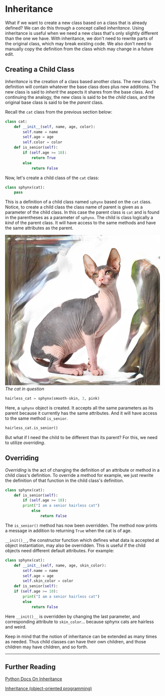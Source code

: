 # Inheritance

What if we want to create a new class based on a class that is already defined? We can do this through a concept called *inheritance*. Using inheritance is useful when we need a new class that's only slightly different than the one we have. With inheritance, we don't need to rewrite parts of the original class, which may break existing code. We also don't need to manually copy the definition from the class which may change in a future edit.


## Creating a Child Class

*Inheritance* is the creation of a class based another class. The new class's definition will contain whatever the base class does plus new additions. The new class is said to *inherit* the aspects it shares from the base class. And continuing the analogy, the new class is said to be the *child* class, and the original base class is said to be the *parent* class.

Recall the `cat` class from the previous section below:

```Python
class cat:
    def __init__(self, name, age, color):
        self.name = name
        self.age = age
        self.color = color
    def is_senior(self):
        if (self.age >= 10):
            return True
        else
            return False

```
Now, let's create a child class of the `cat` class:

```Python
class sphynx(cat):
	pass
```
This is a definition of a child class named `sphynx` based on the `cat` class. Notice, to create a child class the class name of parent is given as a parameter of the child class. In this case the parent class is `cat` and is found in the parentheses as a parameter of `sphynx`. The child is class logically a *kind* of the parent class. It will have access to the same methods and have the same attributes as the parent.

![sphynx](./imgs/sphynx.jpg)
*The cat in question*

```Python
hairless_cat = sphynx(smooth-skin, 3, pink)
```
Here, a `sphynx` object is created. It accepts all the same parameters as its parent because it currently has the same attributes. And it will have access to the same method `is_senior`.

```Python
hairless_cat.is_senior()
```

But what if I need the child to be different than its parent? For this, we need to utilize *overriding*.

## Overriding

*Overriding* is the act of changing the definition of an attribute or method in a child class's definition. To override a method for example, we just rewrite the definition of that function in the child class's definition.

```Python
class sphynx(cat):
	def is_senior(self):
		if (self.age >= 10):
		print("I am a senior hairless cat")
            else
                return False
```
The `is_senior()` method has now been overridden. The method now prints a message in addition to returning `True` when the cat is of age.

`__init()__`, the constructor function which defines what data is accepted at object instantiation, may also be overridden. This is useful if the child objects need different default attributes. For example:

```Python
class sphynx(cat):
    def __init__(self, name, age, skin_color):
        self.name = name 
        self.age = age
        self.skin_color = color
    def is_senior(self):
	if (self.age >= 10):
	    print("I am a senior hairless cat")
        else
            return False
```
Here `__init()__` is overridden by changing the last parameter, and corresponding attribute to `skin_color`... because sphynx cats are hairless and weird.

Keep in mind that the notion of inheritance can be extended as many times as needed. Thus child classes can have their own children, and those children may have children, and so forth.

---
## Further Reading

[Python Docs On Inheritance](https://docs.python.org/3/tutorial/classes.html#inheritance)

[Inheritance (object-oriented programming)](https://en.wikipedia.org/wiki/Inheritance_(object-oriented_programming))

